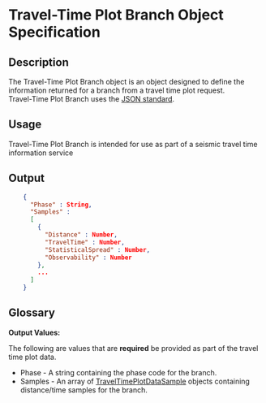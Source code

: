 # Travel-Time Plot Branch Object Specification

## Description

The Travel-Time Plot Branch object is an object designed to define the
information returned for a branch from a travel time plot request.  
Travel-Time Plot Branch uses the [JSON standard](http://www.json.org).

## Usage

Travel-Time Plot Branch is intended for use as part of a seismic travel
time information service

## Output

```json
    {
      "Phase" : String,
      "Samples" :
      [
        {
          "Distance" : Number,
          "TravelTime" : Number,
          "StatisticalSpread" : Number,
          "Observability" : Number
        },
        ...
      ]
    }
```

## Glossary

**Output Values:**

The following are values that are **required** be provided as part of the
travel time plot data.

* Phase - A string containing the phase code for the branch.
* Samples - An array of [TravelTimePlotDataSample](TravelTimePlotDataSample.md)
objects containing distance/time samples for the branch.
